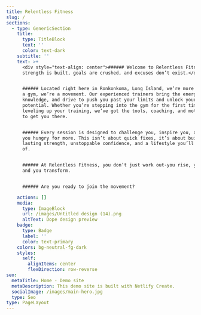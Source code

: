 ```yaml
---
title: Relentless Fitness
slug: /
sections:
  - type: GenericSection
    title:
      type: TitleBlock
      text: ''
      color: text-dark
    subtitle: ''
    text: >+
      <div style="text-align: center">###### Welcome to Relentless Fitness where
      strength is built, goals are crushed, and excuses don’t exist.</div>


      ###### Located right here in Ronkonkoma, Long Island, we’re more than just
      a gym, we’re a movement. Our experienced trainers bring the energy,
      knowledge, and drive to push you past your limits and unlock your full
      potential. Whether you’re stepping into the gym for the first time or
      leveling up your training, we’ve got the tools, coaching, and motivation
      to get you there.


      ###### Every session is designed to challenge you, inspire you, and keep
      you hungry for more. This isn’t about quick fixes, it’s about building
      lasting strength, unstoppable confidence, and a lifestyle you’ll be proud
      of.


      ###### At Relentless Fitness, you don’t just work out-you rise, you fight,
      and you transform.


      ###### Are you ready to join the movement?

    actions: []
    media:
      type: ImageBlock
      url: /images/Untitled design (14).png
      altText: Dope design preview
    badge:
      type: Badge
      label: ''
      color: text-primary
    colors: bg-neutral-fg-dark
    styles:
      self:
        alignItems: center
        flexDirection: row-reverse
seo:
  metaTitle: Home - Demo site
  metaDescription: This demo site is built with Netlify Create.
  socialImage: /images/main-hero.jpg
  type: Seo
type: PageLayout
---
```

